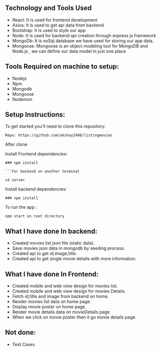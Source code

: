 ## Technology and Tools Used  
- React: It is used for frontend development
- Axios: It is used to get api data from backend
- Bootstrap: It is used to style our app
- Node: It is used for backend api creation through express js framework
- MongoDb: It is noSql database we have used for storing our app data.
- Mongoose: Mongoose is an object modeling tool for MongoDB and Node.js , we can define our data model in just one place



## Tools Required on machine to setup:

- Nodejs
- Npm 
- Mongodb
- Mongoose
- Nodemon

## Setup Instructions:

To get started you'll need to clone this repository:

```
Repo: https://github.com/akshay2408/listingmovies

```
After clone

Install Frontend dependencies:

```
### npm install

```For backend on another terminal

cd server 

```
Install backend dependencies:

```
### npm install
```

To run the app :

```
npm start on root directory

```
## What I have done In backend:

- Created movies list json file (static data).
- Save movies json data in mongodb by seeding process.
- Created api to get id,image,title.
- Created api to get single movie details with more information.

## What I have done In Frontend:

- Created mobile and web view design for movies list.
- Created mobile and web view design for movies Details.
- Fetch id,title and image from backend on home.
- Render movies list data on home page.
- Display movie poster on home page.
- Render movie details data on movieDetails page
- When we click on movie poster then it go movie details page.

## Not done:

- Test Cases